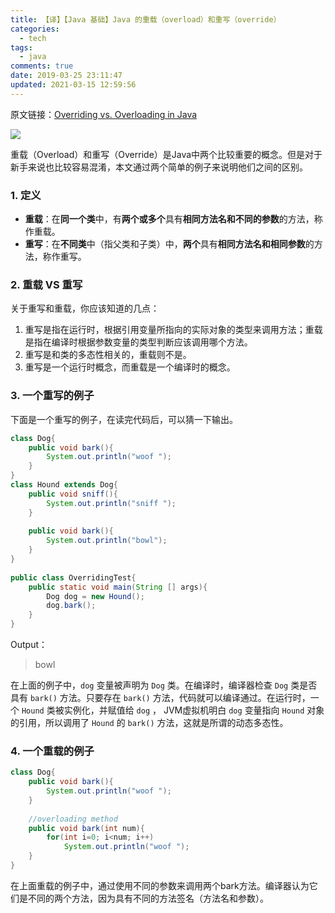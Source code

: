```yaml
---
title: 【译】【Java 基础】Java 的重载（overload）和重写（override）
categories:
  - tech
tags:
  - java
comments: true
date: 2019-03-25 23:11:47
updated: 2021-03-15 12:59:56
---
```

原文链接：[Overriding vs. Overloading in Java](https://www.programcreek.com/2009/02/overriding-and-overloading-in-java-with-examples/)

<img src="https://www.programcreek.com/wp-content/uploads/2009/02/overloading-vs-overriding.png">

重载（Overload）和重写（Override）是Java中两个比较重要的概念。但是对于新手来说也比较容易混淆，本文通过两个简单的例子来说明他们之间的区别。

<!-- more -->

### 1. 定义

- **重载**：在**同一个类**中，有**两个或多个**具有**相同方法名和不同的参数**的方法，称作重载。
- **重写**：在**不同类**中（指父类和子类）中，**两个**具有**相同方法名和相同参数**的方法，称作重写。

### 2. 重载 VS 重写

关于重写和重载，你应该知道的几点：

1. 重写是指在运行时，根据引用变量所指向的实际对象的类型来调用方法；重载是指在编译时根据参数变量的类型判断应该调用哪个方法。
2. 重写是和类的多态性相关的，重载则不是。
3. 重写是一个运行时概念，而重载是一个编译时的概念。

### 3. 一个重写的例子

下面是一个重写的例子，在读完代码后，可以猜一下输出。

```java
class Dog{
    public void bark(){
        System.out.println("woof ");
    }
}
class Hound extends Dog{
    public void sniff(){
        System.out.println("sniff ");
    }
 
    public void bark(){
        System.out.println("bowl");
    }
}
 
public class OverridingTest{
    public static void main(String [] args){
        Dog dog = new Hound();
        dog.bark();
    }
}
```

Output：

> bowl

在上面的例子中，`dog` 变量被声明为 `Dog` 类。在编译时，编译器检查 `Dog` 类是否具有 `bark()` 方法。只要存在 `bark()` 方法，代码就可以编译通过。在运行时，一个 `Hound` 类被实例化，并赋值给 `dog` ， JVM虚拟机明白 `dog` 变量指向 `Hound` 对象的引用，所以调用了 `Hound` 的 `bark()` 方法，这就是所谓的动态多态性。

### 4. 一个重载的例子

```java
class Dog{
    public void bark(){
        System.out.println("woof ");
    }
 
    //overloading method
    public void bark(int num){
    	for(int i=0; i<num; i++)
    		System.out.println("woof ");
    }
}
```

在上面重载的例子中，通过使用不同的参数来调用两个bark方法。编译器认为它们是不同的两个方法，因为具有不同的方法签名（方法名和参数）。